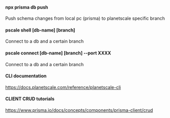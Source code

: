#### npx prisma db push

Push schema changes from local pc (prisma) to planetscale specific branch

#### pscale shell [db-name] [branch]
Connect to a db and a certain branch

#### pscale connect [db-name] [branch] --port XXXX
Connect to a db and a certain branch

#### CLI documentation
https://docs.planetscale.com/reference/planetscale-cli

#### CLIENT CRUD tutorials
https://www.prisma.io/docs/concepts/components/prisma-client/crud
